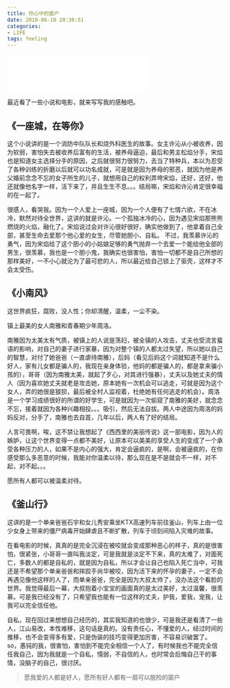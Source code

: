 ```yaml
---
title: 你心中的窗户
date: 2018-06-10 20:38:51
categories: 
- LIFE
tags: feeling
---
```

<iframe frameborder="no" border="0" marginwidth="0" marginheight="0" width=330 height=86 src="//music.163.com/outchain/player?type=2&id=274103&auto=0&height=66"></iframe>

最近看了一些小说和电影，就来写写我的感触吧。

## 《一座城，在等你》

这个小说讲的是一个消防中队队长和烧外科医生的故事。女主许沁从小被收养，因为软弱，害怕失去被收养后富有的生活，被养母逼迫，最后和男主松焰分手，宋焰也是知道女主选择分手的原因，之后就很努力很努力，去当了特种兵，本以为忍受了各种训练的折磨以后就可以功名成就，可是就是因为养母的邪恶，就因为他是养父婚前念念不忘的女子所生的儿子，就想用自己的权利弄垮宋焰，还好，还好，他还就像他名字一样，活下来了，并且生生不息。。。结局嘛，宋焰和许沁肯定很幸福的在一起了。

很感人，看哭我。因为一个人爱上一座城，因为一个人便有了七情六欲，不在冰冷，默然对待全世界，这讲的就是许沁。一个孤独冰冷的心，因为遇见宋焰那熊熊燃烧的火焰，融化了。宋焰说过会对许沁很好很好，确实他做到了，他拿着自己全部，甚至生命去爱那个他心爱的女生，尽管她胆小、自私。
不过，我羡慕许沁的勇气，因为宋焰给了这个胆小的小姑娘足够的勇气抛弃一个去爱一个能给他全部的男生，很羡慕，我也是一个胆小鬼，我确实也很害怕，害怕一切都不是自己所想的那样美好，一不小心就沦为了最可悲的人，所以最近给自己锁上了驱壳，这样才不会太受伤。

## 《小南风》

这世界疯狂，腐败，没人性；你却清醒，温柔，一尘不染。

镇上最美的女人南雅和青春期少年周洛。

南雅因为太美太有气质，被镇上的人说是荡妇，被全镇的人攻击，丈夫也受流言蜚语的影响，对自己的妻子进行家暴，因为对整个镇的人都太过失望，所以她以自己的智慧，对付了她爸爸（一直虐待南雅），后妈（看见后妈这个词就知道不是什么好人，家有儿女都是骗人的，我现在亲身体验，他妈的都是骗人的，都是拿来骗小孩的），哥哥（因为南雅太美，就起了歹心，对其进行强暴），丈夫以及她丈夫的情人（因为喜欢她丈夫就老是攻击她，原本她有一次机会可以逃走，可就是因为这个女人，弄的她很是狼狈，最后被全村人监视着，杜绝她有任何逃走的机会）。周洛是一个学习成绩很好的所谓的好学生，可是就因为一次偷窥了南雅的美好，就念念不忘，接着就因为各种兴趣相投。。。吸引，然后无法自拔。两人中途因为周洛的妈妈反对，分手了，南雅也去自首，几年以后，两人有了好的结局。

人言可畏啊，唉，这不禁让我想起了《西西里的美丽传说》这一部电影，因为人的嫉妒，让这个世界变得一点都不美好，让原本可以美美的享受人生的变成了一个承受各种压力的人，如果不是内心的强大，肯定会逼疯的，是啊，会被逼疯的，在你感受那么多恶意的时候，我能对你温柔以待，那么现在是不是就会不一样，对不起，对不起。。。

愿所有人都可以被温柔对待。

## 《釜山行》

这讲的是一个单亲爸爸石宇和女儿秀安乘坐KTX高速列车前往釜山，列车上由一位少女身上带来的僵尸病毒开始肆虐且不断扩散，列车于顷刻间陷入灾难的故事。

在看电影的时候，真真的是完全沉浸在被咬就会变成那种恶心的样子，真的是很害怕，很紧张，小哥哥一直叫我淡定，可是我就是淡定不下来，真的太难了，对面死亡，多数人的都是自私的，就是因为自私，所以才会让自己也陷入死亡当中，可我还是不希望那个单亲爸爸和摔跤手尚华被咬，因为活下来的怀孕的妻子，一定不会再遇见像他这样的人了，而单亲爸爸，完全是因为大叔太帅了，没办法这个看脸的世界。我觉得最后一幕，大叔抱着小宝宝的画面真的是太过美好，太过温馨，很羡慕。可是我已经没有了，只希望我也能有一位这样的丈夫，护我，爱我，宠我，让我可以完全信任他。

自私，现在回过来想想自己经历的，其实我知道的也很少，可是我还是看清了一些人，江山易改，本性难移，这句话是真的。没有责任心，不懂爱的人，经过时间的推移，也不会变得多有爱，只是伪装的技巧变得更加厉害，不容易识破罢了。so，愚钝的我，很害怕，害怕到不能完全相信一个人了，有时候我也不能完全信任我自己，因为我就是一个自私，懦弱，不自信的人，也时常会后悔自己干的事情，没脑子的自己，很讨厌。

> 愿我爱的人都是好人，愿所有好人都有一扇可以脱险的窗户